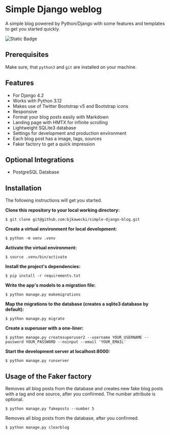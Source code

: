 # Simple Django weblog

A simple blog powered by Python/Django with some features and templates to get you started quickly.

![Static Badge](https://img.shields.io/badge/DJANGO-%23092E20?style=flat&logo=django)


## Prerequisites

Make sure, that `python3` and `git` are installed on your machine.

## Features

- For Django 4.2
- Works with Python 3.12
- Makes use of Twitter Bootstrap v5 and Bootstrap icons
- Responsive
- Format your blog posts easily with Markdown
- Landing page with HMTX for infinite scrolling 
- Lightweight SQLite3 database
- Settings for development and production environment
- Each blog post has a image, tags, sources
- Faker factory to get a quick impression


## Optional Integrations

- PostgreSQL Database

## Installation

The following instructions will get you started.

**Clone this repository to your local working directory:**
```
$ git clone git@github.com:bjkawecki/simple-django-blog.git
```
**Create a virtual environment for local development:**
```
$ python -m venv .venv
```
**Activate the virtual environment:**
```
$ source .venv/bin/activate
```
**Install the project's dependencies:**
```
$ pip install -r requirements.txt
```
**Write the app's models to a migration file:**
```
$ python manage.py makemigrations
```
**Map the migrations to the database (creates a sqlite3 database by default):**
```
$ python manage.py migrate
```
**Create a superuser with a one-liner:**
```
$ python manage.py createsuperuser2 --username YOUR_USERNAME --password YOUR_PASSWORD --noinput --email 'YOUR_EMAIL'
```
**Start the development server at localhost:8000:**
```
$ python manage.py runserver
```


## Usage of the Faker factory

Removes all blog posts from the database and creates new fake blog posts with a tag and one source, after you confirmed. The number attribute is optional.
```
$ python manage.py fakeposts --number 5
```

Removes all blog posts from the database, after you confirmed.
```
$ python manage.py clearblog
```